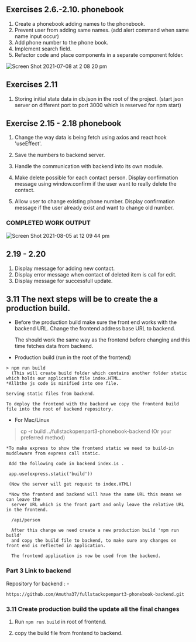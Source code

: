 ## Exercises 2.6.-2.10. phonebook

1. Create a phonebook adding names to the phonebook.
2. Prevent user from adding same names. (add alert command when same name input occur)
3. Add phone number to the phone book.
4. Implement search field.
5. Refactor code and place components in a separate component folder.

![Screen Shot 2021-07-08 at 2 08 20 pm](https://user-images.githubusercontent.com/67087939/124860939-f7a99600-dff5-11eb-980e-50c2054a09a1.png)

## Exercises 2.11

1. Storing initial state data in db.json in the root of the project. (start json server on different port to port 3000 which is reserved for npm start)

## Exercise 2.15 - 2.18 phonebook

1. Change the way data is being fetch using axios and react hook 'useEffect'.

2. Save the numbers to backend server.
3. Handle the communication with backend into its own module.
4. Make delete possible for each contact person. Display confirmation message using window.confirm if the user want to really delete the contact.
5. Allow user to change existing phone number. Display confirmation message if the user already exist and want to change old number.

### COMPLETED WORK OUTPUT

![Screen Shot 2021-08-05 at 12 09 44 pm](https://user-images.githubusercontent.com/67087939/128280212-b50dfacc-c239-4f4e-9620-3eca38626fc8.png)

## 2.19 - 2.20

1. Display message for adding new contact.
2. Display error message when contact of deleted item is call for edit.
3. Display message for successfull update.

## 3.11 The next steps will be to create the a production build.
  * Before the production build make sure the front end works with the backend URL.
    Change the frontend address base URL to backend. 

    The should work the same way as the frontend before changing and this time fetches data from backend. 

   * Production build (run in the root of the frontend)


    > npm run build 
      (This will create build folder which contains another folder static which holds our application file index.HTML.
    *Allbthe js code is minified into one file. 

    Serving static files from backend. 

    To deploy the frontend with the backend we copy the frontend build file into the root of backend repository.
     
   * For Mac/Linux 
   > cp -r build ../fullstackopenpart3-phonebook-backend
     (Or your preferred method)

    *To make express to show the frontend static we need to build-in muddleware from express call static.
      
     Add the following code in backend index.is .

     app.use(express.static('build'))

     (Now the server will get request to index.HTML)

     *Now the frontend and backend will have the same URL this means we can leave the 
      server URL which is the front part and only leave the relative URL in the frontend.
 
      /api/person

      After this change we need create a new production build 'npm run build' 
      and copy the build file to backend, to make sure any changes on front end is reflected in application.

      The frontend application is now be used from the backend.

      
 
### Part 3 Link to backend

Repository for backend : -

`https://github.com/Amutha37/fullstackopenpart3-phonebook-backend.git`

### 3.11 Create production build the update all the final changes

1. Run `npm run build` in root of frontend.

2. copy the build file from frontend to backend.
